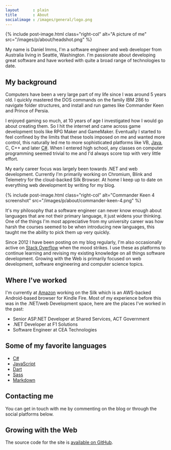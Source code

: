 ```yaml
---
layout      : plain
title       : About
socialimage : /images/general/logo.png
---
```


{% include post-image.html class="right-col" alt="A picture of me" src="/images/p/about/headshot.png" %}

My name is Daniel Imms, I'm a software engineer and web developer from Australia living in Seattle, Washington. I'm passionate about developing great software and have worked with quite a broad range of technologies to date.



## My background

Computers have been a very large part of my life since I was around 5 years old. I quickly mastered the DOS commands on the family IBM 286 to navigate folder structures, and install and run games like Commander Keen and Prince of Persia.

I enjoyed gaming so much, at 10 years of age I investigated how I would go about creating them. So I hit the internet and came across game development tools like RPG Maker and GameMaker. Eventually I started to feel confined by the limits that these tools imposed on me and wanted more control, this naturally led me to more sophisticated platforms like VB, [Java][1], C, C++ and later [C#][2]. When I entered high school, any classes on computer programming seemed trivial to me and I'd always score top with very little effort.

My early career focus was largely been towards .NET and web development. Currently I'm primarily working on Chromium, Blink and Telemetry for the cloud-backed Silk Browser. At home I keep up to date on everything web development by writing for my blog.

{% include post-image.html class="right-col" alt="Commander Keen 4 screenshot" src="/images/p/about/commander-keen-4.png" %}

It's my philosophy that a software engineer can never know enough about languages that are not their primary language, it just widens your thinking. One of the things I'm most appreciative from my university career was how harsh the courses seemed to be when introducing new languages, this taught me the ability to pick them up very quickly.

Since 2012 I have been posting on my blog regularly, I'm also occasionally active on [Stack Overflow][5] when the mood strikes. I use these as platforms to continue learning and revising my existing knowledge on all things software development. Growing with the Web is primarily focused on web development, software engineering and computer science topics.



## Where I've worked

I'm currently at [Amazon][6] working on the Silk which is an AWS-backed Android-based browser for Kindle Fire. Most of my experience before this was in the .NET/web Development space, here are the places I've worked in the past:

- Senior ASP.NET Developer at Shared Services, ACT Government
- .NET Developer at F1 Solutions
- Software Engineer at CEA Technologies



## Some of my favorite languages

- [C#][2]
- [JavaScript][10]
- [Dart][7]
- [Sass][8]
- [Markdown][9]



## Contacting me

You can get in touch with me by commenting on the blog or through the social platforms below.



## Growing with the Web

The source code for the site is [available on GitHub][11].



[1]: /p/explore.html?t=Java
[2]: /p/explore.html?t=C%23
[4]: /p/explore.html?t=Android
[5]: http://stackoverflow.com/users/1156119/daniel-imms
[6]: /p/explore.html?t=Amazon
[7]: /p/explore.html?t=Dart
[8]: /p/explore.html?t=Sass
[9]: /p/explore.html?t=Markdown
[10]: /p/explore.html?t=JavaScript
[11]: https://github.com/Tyriar/tyriar.github.io
